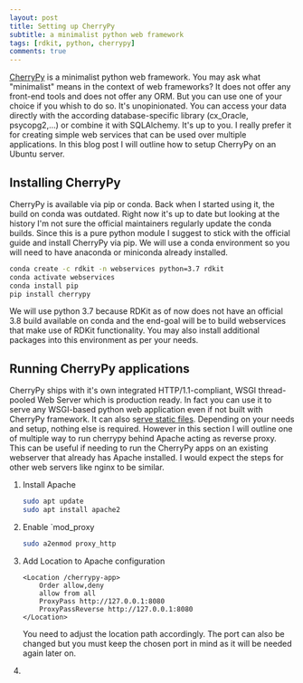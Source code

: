 ```yaml
---
layout: post
title: Setting up CherryPy
subtitle: a minimalist python web framework
tags: [rdkit, python, cherrypy]
comments: true
---
```


[CherryPy](https://cherrypy.org/) is a minimalist python web framework. You may ask what "minimalist" means in the context of web frameworks? It does not offer any front-end tools and does not offer any ORM. But you can use one of your choice if you whish to do so. It's unopinionated. You can access your data directly with the according database-specific library (cx_Oracle, psycopg2,...) or combine it with SQLAlchemy. It's up to you. I really prefer it for creating simple web services that can be used over multiple applications. In this blog post I will outline how to setup CherryPy on an Ubuntu server.

## Installing CherryPy

CherryPy is available via pip or conda. Back when I started using it, the build on conda was outdated. Right now it's up to date but looking at the history I'm not sure the official maintainers regularly update the conda builds. Since this is a pure python module I suggest to stick with the official guide and install CherryPy via pip. We will use a conda environment so you will need to have anaconda or miniconda already installed.

```bash
conda create -c rdkit -n webservices python=3.7 rdkit
conda activate webservices
conda install pip
pip install cherrypy
```

We will use python 3.7 because RDKit as of now does not have an official 3.8 build available on conda and the end-goal will be to build webservices that make use of RDKit functionality. You may also install additional packages into this environment as per your needs.

## Running CherryPy applications

CherryPy ships with it's own integrated HTTP/1.1-compliant, WSGI thread-pooled Web Server which is production ready. In fact you can use it to serve any WSGI-based python web application even if not built with CherryPy framework. It can also s[erve static files](https://docs.cherrypy.org/en/latest/basics.html#static-content-serving). Depending on your needs and setup, nothing else is required. However in this section I will outline one of multiple way to run cherrypy behind Apache acting as reverse proxy. This can be useful if needing to run the CherryPy apps on an existing webserver that already has Apache installed. I would expect the steps for other web servers like nginx to be similar.

1. Install Apache

    ```bash
    sudo apt update
    sudo apt install apache2
    ```

2. Enable `mod_proxy

    ```bash
    sudo a2enmod proxy_http
    ```

3. Add Location to Apache configuration

    ```
    <Location /cherrypy-app>
    	Order allow,deny
    	allow from all
    	ProxyPass http://127.0.0.1:8080
    	ProxyPassReverse http://127.0.0.1:8080
    </Location>
    ```
    You need to adjust the location path accordingly. The port can also be changed but you must keep the chosen port in mind as it will be needed again later on.

4. 